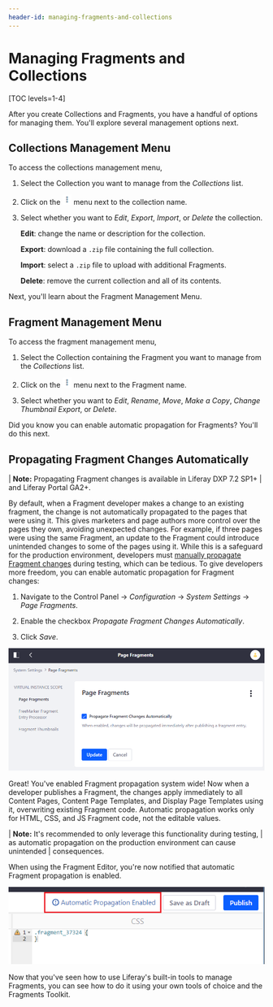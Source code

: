 ```yaml
---
header-id: managing-fragments-and-collections
---
```


# Managing Fragments and Collections

[TOC levels=1-4]

After you create Collections and Fragments, you have a handful of options for 
managing them. You'll explore several management options next.

## Collections Management Menu

To access the collections management menu,

1.  Select the Collection you want to manage from the *Collections* list.

2.  Click on the ![Actions](../../../images/icon-actions.png) menu next to the 
    collection name.
 
3.  Select whether you want to *Edit*, *Export*, *Import*, or *Delete* the
    collection.

    **Edit**: change the name or description for the collection.

    **Export**: download a `.zip` file containing the full collection.

    **Import**: select a `.zip` file to upload with additional Fragments.

    **Delete**: remove the current collection and all of its contents.

Next, you'll learn about the Fragment Management Menu.

## Fragment Management Menu

To access the fragment management menu,

1.  Select the Collection containing the Fragment you want to manage from the 
    *Collections* list.
 
2.  Click on the ![Actions](../../../images/icon-actions.png) menu next to the 
    Fragment name.

3.  Select whether you want to *Edit*, *Rename*, *Move*, *Make a Copy*, *Change 
    Thumbnail* *Export*, or *Delete*.

Did you know you can enable automatic propagation for Fragments? You'll do this
next.

## Propagating Fragment Changes Automatically

| **Note:** Propagating Fragment changes is available in Liferay DXP 7.2 SP1+
| and Liferay Portal GA2+.

By default, when a Fragment developer makes a change to an existing fragment,
the change is not automatically propagated to the pages that were using it. This
gives marketers and page authors more control over the pages they own, avoiding
unexpected changes. For example, if three pages were using the same Fragment, an
update to the Fragment could introduce unintended changes to some of the pages
using it. While this is a safeguard for the production environment, developers
must
[manually propagate Fragment changes](/docs/7-2/user/-/knowledge_base/u/propagation-of-changes)
during testing, which can be tedious. To give developers more freedom, you can
enable automatic propagation for Fragment changes:

1.  Navigate to the Control Panel &rarr; *Configuration* &rarr;
    *System Settings* &rarr; *Page Fragments*.

2.  Enable the checkbox *Propagate Fragment Changes Automatically*.

3.  Click *Save*.

![Figure 1: Once Fragment propagation is enabled, developers can automatically propagate Fragment changes to all pages using them.](../../../images/fragment-propagation.png)

Great! You've enabled Fragment propagation system wide! Now when a developer
publishes a Fragment, the changes apply immediately to all Content Pages,
Content Page Templates, and Display Page Templates using it, overwriting
existing Fragment code. Automatic propagation works only for HTML, CSS, and JS
Fragment code, not the editable values.

| **Note:** It's recommended to only leverage this functionality during testing,
| as automatic propagation on the production environment can cause unintended
| consequences.

When using the Fragment Editor, you're now notified that automatic Fragment
propagation is enabled.

![Figure 2: You're notified when automatic propagation is enabled.](../../../images/fragment-propagation-info.png)

Now that you've seen how to use Liferay's built-in tools to manage Fragments,
you can see how to do it using your own tools of choice and the Fragments
Toolkit.
